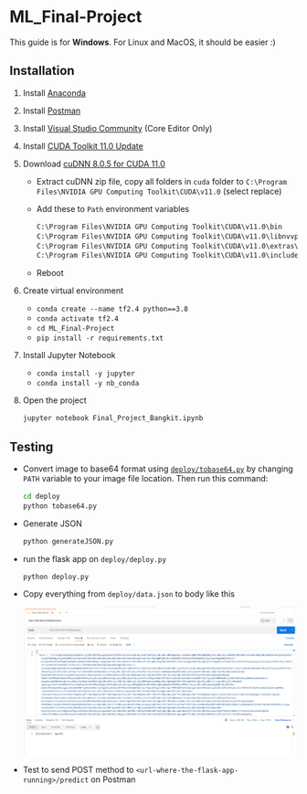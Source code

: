 # ML_Final-Project

This guide is for **Windows**. For Linux and MacOS, it should be easier :)

## Installation

1. Install [Anaconda](https://docs.anaconda.com/anaconda/install/windows/)
2. Install [Postman](https://www.postman.com/downloads/)
3. Install [Visual Studio Community](https://visualstudio.microsoft.com/downloads/) (Core Editor Only)
4. Install [CUDA Toolkit 11.0 Update](https://developer.download.nvidia.com/compute/cuda/11.0.3/network_installers/cuda_11.0.3_win10_network.exe)
5. Download [cuDNN 8.0.5 for CUDA 11.0](https://developer.nvidia.com/rdp/cudnn-archive#a-collapse805-110)

   - Extract cuDNN zip file, copy all folders in `cuda` folder to `C:\Program Files\NVIDIA GPU Computing Toolkit\CUDA\v11.0` (select replace)
   - Add these to `Path` environment variables

      ```cmd
      C:\Program Files\NVIDIA GPU Computing Toolkit\CUDA\v11.0\bin
      C:\Program Files\NVIDIA GPU Computing Toolkit\CUDA\v11.0\libnvvp
      C:\Program Files\NVIDIA GPU Computing Toolkit\CUDA\v11.0\extras\CUPTI\lib64
      C:\Program Files\NVIDIA GPU Computing Toolkit\CUDA\v11.0\include
      ```

   - Reboot

6. Create virtual environment
   - `conda create --name tf2.4 python==3.8`
   - `conda activate tf2.4`
   - `cd ML_Final-Project`
   - `pip install -r requirements.txt`

7. Install Jupyter Notebook
   - `conda install -y jupyter`
   - `conda install -y nb_conda`

8. Open the project

    ```cmd
    jupyter notebook Final_Project_Bangkit.ipynb
    ```

## Testing

- Convert image to base64 format using [`deploy/tobase64.py`](deploy/tobase64.py) by changing `PATH` variable to your image file location. Then run this command:

   ```sh
   cd deploy
   python tobase64.py
   ```

- Generate JSON
  
  ```sh
  python generateJSON.py
  ```

- run the flask app on `deploy/deploy.py`
  
  ```sh
  python deploy.py
  ```

- Copy everything from `deploy/data.json` to body like this

  ![image](ssPostman.png)

- Test to send POST method to `<url-where-the-flask-app-running>/predict` on Postman
